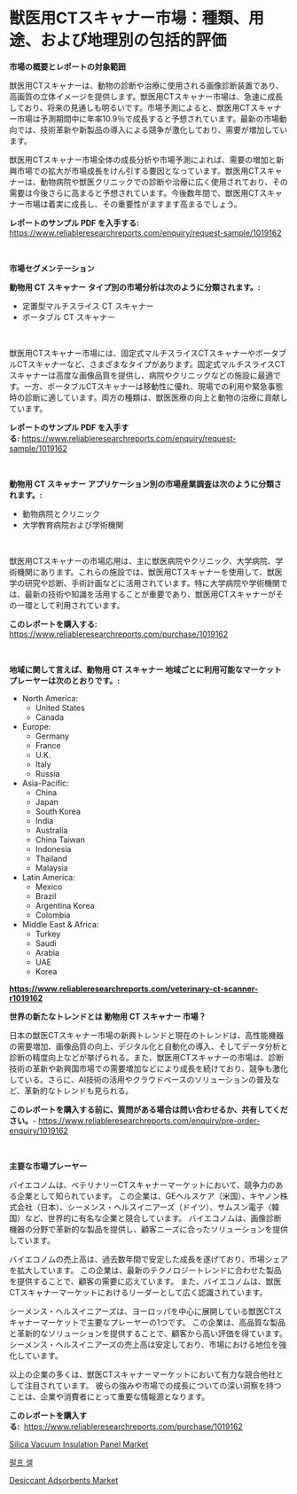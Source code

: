 <p><h1>獣医用CTスキャナー市場：種類、用途、および地理別の包括的評価</h1></p><p><strong>市場の概要とレポートの対象範囲</strong></p>
<p><p>獣医用CTスキャナーは、動物の診断や治療に使用される画像診断装置であり、高画質の立体イメージを提供します。獣医用CTスキャナー市場は、急速に成長しており、将来の見通しも明るいです。市場予測によると、獣医用CTスキャナー市場は予測期間中に年率10.9％で成長すると予想されています。最新の市場動向では、技術革新や新製品の導入による競争が激化しており、需要が増加しています。</p><p>獣医用CTスキャナー市場全体の成長分析や市場予測によれば、需要の増加と新興市場での拡大が市場成長をけん引する要因となっています。獣医用CTスキャナーは、動物病院や獣医クリニックでの診断や治療に広く使用されており、その需要は今後さらに高まると予想されています。今後数年間で、獣医用CTスキャナー市場は着実に成長し、その重要性がますます高まるでしょう。</p></p>
<p><strong>レポートのサンプル PDF を入手する:</strong> <a href="https://www.reliableresearchreports.com/enquiry/request-sample/1019162">https://www.reliableresearchreports.com/enquiry/request-sample/1019162</a></p>
<p>&nbsp;</p>
<p><strong>市場セグメンテーション</strong></p>
<p><strong>動物用 CT スキャナー タイプ別の市場分析は次のように分類されます。:</strong></p>
<p><ul><li>定置型マルチスライス CT スキャナー</li><li>ポータブル CT スキャナー</li></ul></p>
<p>&nbsp;</p>
<p><p>獣医用CTスキャナー市場には、固定式マルチスライスCTスキャナーやポータブルCTスキャナーなど、さまざまなタイプがあります。固定式マルチスライスCTスキャナーは高度な画像品質を提供し、病院やクリニックなどの施設に最適です。一方、ポータブルCTスキャナーは移動性に優れ、現場での利用や緊急事態時の診断に適しています。両方の種類は、獣医医療の向上と動物の治療に貢献しています。</p></p>
<p><strong>レポートのサンプル PDF を入手する:</strong>&nbsp;<a href="https://www.reliableresearchreports.com/enquiry/request-sample/1019162">https://www.reliableresearchreports.com/enquiry/request-sample/1019162</a></p>
<p>&nbsp;</p>
<p><strong> 動物用 CT スキャナー アプリケーション別の市場産業調査は次のように分類されます。:</strong></p>
<p><ul><li>動物病院とクリニック</li><li>大学教育病院および学術機関</li></ul></p>
<p>&nbsp;</p>
<p><p>獣医用CTスキャナーの市場応用は、主に獣医病院やクリニック、大学病院、学術機関にあります。これらの施設では、獣医用CTスキャナーを使用して、獣医学の研究や診断、手術計画などに活用されています。特に大学病院や学術機関では、最新の技術や知識を活用することが重要であり、獣医用CTスキャナーがその一環として利用されています。</p></p>
<p><strong>このレポートを購入する:</strong>&nbsp; <a href="https://www.reliableresearchreports.com/purchase/1019162">https://www.reliableresearchreports.com/purchase/1019162</a></p>
<p>&nbsp;</p>
<p><strong>地域に関して言えば、動物用 CT スキャナー 地域ごとに利用可能なマーケットプレーヤーは次のとおりです。:</strong></p>
<p><ul>
    <li>
        North America:
        <ul>
            <li>United States</li>
            <li>Canada</li>
        </ul>
    </li>
    <li>
        Europe:
        <ul>
            <li>Germany</li>
            <li>France</li>
            <li>U.K.</li>
            <li>Italy</li>
            <li>Russia</li>
        </ul>
    </li>
    <li>
        Asia-Pacific:
        <ul>
            <li>China</li>
            <li>Japan</li>
            <li>South Korea</li>
            <li>India</li>
            <li>Australia</li>
            <li>China Taiwan</li>
            <li>Indonesia</li>
            <li>Thailand</li>
            <li>Malaysia</li>
        </ul>
    </li>
    <li>
        Latin America:
        <ul>
            <li>Mexico</li>
            <li>Brazil</li>
            <li>Argentina Korea</li>
            <li>Colombia</li>
        </ul>
    </li>
    <li>
        Middle East & Africa:
        <ul>
            <li>Turkey</li>
            <li>Saudi</li>
            <li>Arabia</li>
            <li>UAE</li>
            <li>Korea</li>
        </ul>
    </li>
    </ul></p>
<p><strong><a href="https://www.reliableresearchreports.com/veterinary-ct-scanner-r1019162">https://www.reliableresearchreports.com/veterinary-ct-scanner-r1019162</a></strong>&nbsp;</p>
<p><strong>世界の新たなトレンドとは 動物用 CT スキャナー 市場？</strong></p>
<p><p>日本の獣医CTスキャナー市場の新興トレンドと現在のトレンドは、高性能機器の需要増加、画像品質の向上、デジタル化と自動化の導入、そしてデータ分析と診断の精度向上などが挙げられる。また、獣医用CTスキャナーの市場は、診断技術の革新や新興国市場での需要増加などにより成長を続けており、競争も激化している。さらに、AI技術の活用やクラウドベースのソリューションの普及など、革新的なトレンドも見られる。</p></p>
<p><strong>このレポートを購入する前に、質問がある場合は問い合わせるか、共有してください。</strong>- <a href="https://www.reliableresearchreports.com/enquiry/pre-order-enquiry/1019162">https://www.reliableresearchreports.com/enquiry/pre-order-enquiry/1019162</a></p>
<p>&nbsp;</p>
<p><strong>主要な市場プレーヤー</strong></p>
<p><p>バイエコノムは、ベテリナリーCTスキャナーマーケットにおいて、競争力のある企業として知られています。 この企業は、GEヘルスケア（米国）、キヤノン株式会社（日本）、シーメンス・ヘルスイニアーズ（ドイツ）、サムスン電子（韓国）など、世界的に有名な企業と競合しています。 バイエコノムは、画像診断機器の分野で革新的な製品を提供し、顧客ニーズに合ったソリューションを提供しています。</p><p>バイエコノムの売上高は、過去数年間で安定した成長を遂げており、市場シェアを拡大しています。 この企業は、最新のテクノロジートレンドに合わせた製品を提供することで、顧客の需要に応えています。 また、バイエコノムは、獣医CTスキャナーマーケットにおけるリーダーとして広く認識されています。</p><p>シーメンス・ヘルスイニアーズは、ヨーロッパを中心に展開している獣医CTスキャナーマーケットで主要なプレーヤーの1つです。 この企業は、高品質な製品と革新的なソリューションを提供することで、顧客から高い評価を得ています。 シーメンス・ヘルスイニアーズの売上高は安定しており、市場における地位を強化しています。</p><p>以上の企業の多くは、獣医CTスキャナーマーケットにおいて有力な競合他社として注目されています。 彼らの強みや市場での成長についての深い洞察を持つことは、企業や消費者にとって重要な情報源となります。</p></p>
<p><strong>このレポートを購入する:</strong>&nbsp;&nbsp;<a href="https://www.reliableresearchreports.com/purchase/1019162">https://www.reliableresearchreports.com/purchase/1019162</a></p>
<p><p><a href="https://www.linkedin.com/pulse/silica-vacuum-insulation-panel-market-size-evaluating-its-trends-zye3e?trackingId=dDsfEfcWJuUv5vZmBnu3PQ%3D%3D">Silica Vacuum Insulation Panel Market</a></p><p><a href="https://github.com/laholand/Market-Research-Report-List-3/blob/main/536504527696.md">펄프 셀</a></p><p><a href="https://www.linkedin.com/pulse/desiccant-adsorbents-market-offer-valuable-insights-size-jafnf?trackingId=MFIppNZQ3kQiShB%2FdZUw4A%3D%3D">Desiccant Adsorbents Market</a></p></p>